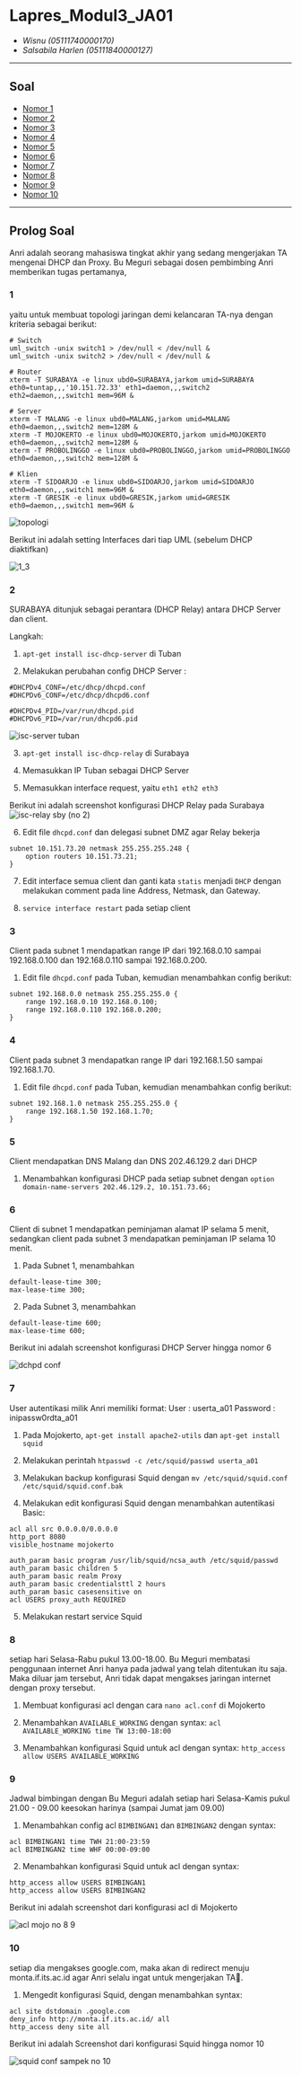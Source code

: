 # Lapres_Modul3_JA01
* _Wisnu (05111740000170)_
* _Salsabila Harlen (05111840000127)_

----------------------------------------------------------------
## Soal
* [Nomor 1](#1)
* [Nomor 2](#2)
* [Nomor 3](#3)
* [Nomor 4](#4)
* [Nomor 5](#5)
* [Nomor 6](#6)
* [Nomor 7](#7)
* [Nomor 8](#8)
* [Nomor 9](#9)
* [Nomor 10](#10)
--------------------------------------------------------------

## Prolog Soal

Anri adalah seorang mahasiswa tingkat akhir yang sedang mengerjakan TA mengenai DHCP dan Proxy. Bu Meguri sebagai dosen pembimbing Anri memberikan tugas pertamanya,

### 1

yaitu untuk membuat topologi jaringan demi kelancaran TA-nya dengan kriteria sebagai berikut:

```
# Switch
uml_switch -unix switch1 > /dev/null < /dev/null &
uml_switch -unix switch2 > /dev/null < /dev/null &

# Router
xterm -T SURABAYA -e linux ubd0=SURABAYA,jarkom umid=SURABAYA eth0=tuntap,,,'10.151.72.33' eth1=daemon,,,switch2 eth2=daemon,,,switch1 mem=96M &

# Server
xterm -T MALANG -e linux ubd0=MALANG,jarkom umid=MALANG eth0=daemon,,,switch2 mem=128M &
xterm -T MOJOKERTO -e linux ubd0=MOJOKERTO,jarkom umid=MOJOKERTO eth0=daemon,,,switch2 mem=128M &
xterm -T PROBOLINGGO -e linux ubd0=PROBOLINGGO,jarkom umid=PROBOLINGGO eth0=daemon,,,switch2 mem=128M &

# Klien
xterm -T SIDOARJO -e linux ubd0=SIDOARJO,jarkom umid=SIDOARJO eth0=daemon,,,switch1 mem=96M &
xterm -T GRESIK -e linux ubd0=GRESIK,jarkom umid=GRESIK eth0=daemon,,,switch1 mem=96M &

```

![topologi](https://user-images.githubusercontent.com/37041337/100544158-623b6c00-3286-11eb-96ba-1773a30893b3.jpg)

Berikut ini adalah setting Interfaces dari tiap UML (sebelum DHCP diaktifkan)

![1_3](https://user-images.githubusercontent.com/37041337/100544192-a169bd00-3286-11eb-9fa5-974489939d08.jpg)


### 2

SURABAYA ditunjuk sebagai perantara (DHCP Relay) antara DHCP Server dan client.

Langkah:

1. `apt-get install isc-dhcp-server` di Tuban

2. Melakukan perubahan config DHCP Server :

```
#DHCPDv4_CONF=/etc/dhcp/dhcpd.conf
#DHCPDv6_CONF=/etc/dhcp/dhcpd6.conf

#DHCPDv4_PID=/var/run/dhcpd.pid
#DHCPDv6_PID=/var/run/dhcpd6.pid
```
![isc-server tuban](https://user-images.githubusercontent.com/37041337/100544156-61a2d580-3286-11eb-8cc5-3e33aaa98956.jpg)

3. `apt-get install isc-dhcp-relay` di Surabaya

4. Memasukkan IP Tuban sebagai DHCP Server

5. Memasukkan interface request, yaitu `eth1 eth2 eth3`

Berikut ini adalah screenshot konfigurasi DHCP Relay pada Surabaya
![isc-relay sby (no 2)](https://user-images.githubusercontent.com/37041337/100544155-610a3f00-3286-11eb-8f82-e240ba2fa7c9.jpg)

6. Edit file `dhcpd.conf` dan delegasi subnet DMZ agar Relay bekerja

```
subnet 10.151.73.20 netmask 255.255.255.248 {
    option routers 10.151.73.21;
}
```

7. Edit interface semua client dan ganti kata `statis` menjadi `DHCP` dengan melakukan comment pada line Address, Netmask, dan Gateway.

8. `service interface restart` pada setiap client


### 3

Client pada subnet 1 mendapatkan range IP dari 192.168.0.10 sampai 192.168.0.100 dan 192.168.0.110 sampai 192.168.0.200.

1. Edit file `dhcpd.conf` pada Tuban, kemudian menambahkan config berikut:

```
subnet 192.168.0.0 netmask 255.255.255.0 {
    range 192.168.0.10 192.168.0.100;
    range 192.168.0.110 192.168.0.200;
}
```

### 4

Client pada subnet 3 mendapatkan range IP dari 192.168.1.50 sampai 192.168.1.70.

1. Edit file `dhcpd.conf` pada Tuban, kemudian menambahkan config berikut:

```
subnet 192.168.1.0 netmask 255.255.255.0 {
    range 192.168.1.50 192.168.1.70;
}
```

### 5

Client mendapatkan DNS Malang dan DNS 202.46.129.2 dari DHCP

1. Menambahkan konfigurasi DHCP pada setiap subnet dengan `option domain-name-servers 202.46.129.2, 10.151.73.66;`

### 6

Client di subnet 1 mendapatkan peminjaman alamat IP selama 5 menit, sedangkan client pada subnet 3 mendapatkan peminjaman IP selama 10 menit.

1. Pada Subnet 1, menambahkan 

```
default-lease-time 300;
max-lease-time 300;
```

2. Pada Subnet 3, menambahkan

```
default-lease-time 600;
max-lease-time 600;
```

Berikut ini adalah screenshot konfigurasi DHCP Server hingga nomor 6

![dchpd conf](https://user-images.githubusercontent.com/37041337/100544144-5d76b800-3286-11eb-902e-4f4e6c44752e.jpg)



### 7

User autentikasi milik Anri memiliki format:
User : userta_a01
Password : inipassw0rdta_a01

1. Pada Mojokerto, `apt-get install apache2-utils` dan `apt-get install squid`

2. Melakukan perintah `htpasswd -c /etc/squid/passwd userta_a01`

3. Melakukan backup konfigurasi Squid dengan `mv /etc/squid/squid.conf /etc/squid/squid.conf.bak`

4. Melakukan edit konfigurasi Squid dengan menambahkan autentikasi Basic:

```
acl all src 0.0.0.0/0.0.0.0
http_port 8080
visible_hostname mojokerto

auth_param basic program /usr/lib/squid/ncsa_auth /etc/squid/passwd
auth_param basic children 5
auth_param basic realm Proxy
auth_param basic credentialsttl 2 hours
auth_param basic casesensitive on
acl USERS proxy_auth REQUIRED
```

5. Melakukan restart service Squid


### 8

setiap hari Selasa-Rabu pukul 13.00-18.00. Bu Meguri membatasi penggunaan internet Anri hanya pada jadwal yang telah ditentukan itu saja. Maka diluar jam tersebut, Anri tidak dapat mengakses jaringan internet dengan proxy tersebut.

1. Membuat konfigurasi acl dengan cara `nano acl.conf` di Mojokerto

2. Menambahkan `AVAILABLE_WORKING` dengan syntax: `acl AVAILABLE_WORKING time TW 13:00-18:00`

3. Menambahkan konfigurasi Squid untuk acl dengan syntax: `http_access allow USERS AVAILABLE_WORKING`


### 9

Jadwal bimbingan dengan Bu Meguri adalah setiap hari Selasa-Kamis pukul 21.00 - 09.00 keesokan harinya (sampai Jumat jam 09.00)

1. Menambahkan config acl `BIMBINGAN1` dan `BIMBINGAN2` dengan syntax: 

```
acl BIMBINGAN1 time TWH 21:00-23:59
acl BIMBINGAN2 time WHF 00:00-09:00
```

2. Menambahkan konfigurasi Squid untuk acl dengan syntax: 

```
http_access allow USERS BIMBINGAN1
http_access allow USERS BIMBINGAN2
```


Berikut ini adalah screenshot dari konfigurasi acl di Mojokerto

![acl mojo no 8 9](https://user-images.githubusercontent.com/37041337/100544141-5cde2180-3286-11eb-982e-d896c75b55bd.jpg)


### 10

setiap dia mengakses google.com, maka akan di redirect menuju monta.if.its.ac.id agar Anri selalu ingat untuk mengerjakan TA🙂.

1. Mengedit konfigurasi Squid, dengan menambahkan syntax:

```
acl site dstdomain .google.com
deny_info http://monta.if.its.ac.id/ all
http_access deny site all
```

Berikut ini adalah Screenshot dari konfigurasi Squid hingga nomor 10

![squid conf sampek no 10](https://user-images.githubusercontent.com/37041337/100544157-623b6c00-3286-11eb-8d89-190534d13ee5.jpg)
